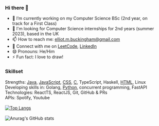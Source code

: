 ### Hi there 👋
- 🔭 I’m currently working on my Computer Science BSc (2nd year, on track for a First Class)
- 👋 I'm looking for Computer Science internships for 2nd years (summer 2023), based in the UK
- 📫 How to reach me: elliot.m.buckingham@gmail.com
- 🔗 Connect with me on [LeetCode](https://leetcode.com/elliotmb/), [LinkedIn](https://www.linkedin.com/in/elliot-buckingham-1a595a19a/)
- 😄 Pronouns: He/Him
- ⚡ Fun fact: I love to draw!
### Skillset
Strengths: [Java](https://github.com/elliot-mb/recursive-gaussian), [JavaScript](https://github.com/elliot-mb/elliot.github.io), [CSS](https://github.com/elliot-mb/elliot-mb.github.io), [C](https://github.com/elliot-mb/hilbert-visualiser), TypeScript, Haskell, [HTML](https://github.com/elliot-mb/custom-visualiser), Linux\
Developing skills in: Golang, [Python](https://github.com/elliot-mb/playlist-puller), concurrent programming, FastAPI\
Technologies: ReactTS, ReactJS, Git, GitHub & PRs\
APIs: Spotify, Youtube
\
\
[![Top Langs](https://github-readme-stats.vercel.app/api/top-langs/?username=elliot-mb&layout=compact&exclude_repo=elliot-mb,elliot-mb.github.io,seihou-catalogue,cloud-docs,audio-visualiser)](https://github.com/anuraghazra/github-readme-stats)
\
\
![Anurag's GitHub stats](https://github-readme-stats.vercel.app/api?username=elliot-mb&show_icons=true)






